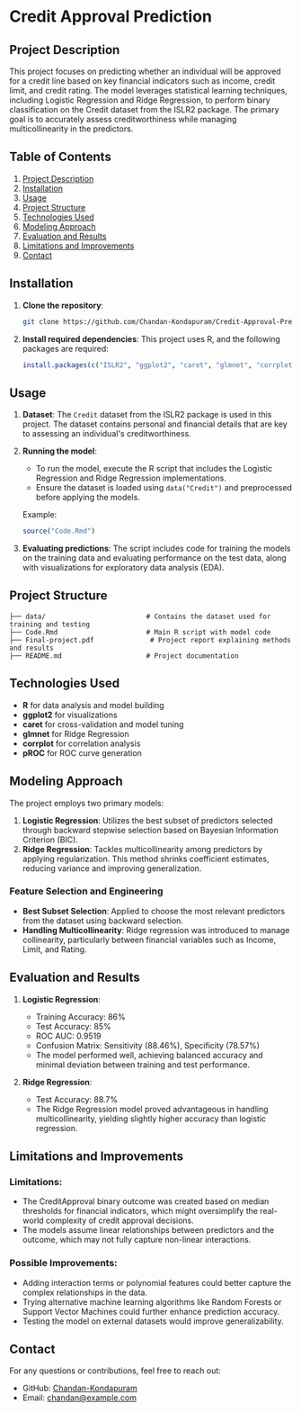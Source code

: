# Credit Approval Prediction

## Project Description

This project focuses on predicting whether an individual will be approved for a credit line based on key financial indicators such as income, credit limit, and credit rating. The model leverages statistical learning techniques, including Logistic Regression and Ridge Regression, to perform binary classification on the Credit dataset from the ISLR2 package. The primary goal is to accurately assess creditworthiness while managing multicollinearity in the predictors.

## Table of Contents

1. [Project Description](#project-description)
2. [Installation](#installation)
3. [Usage](#usage)
4. [Project Structure](#project-structure)
5. [Technologies Used](#technologies-used)
6. [Modeling Approach](#modeling-approach)
7. [Evaluation and Results](#evaluation-and-results)
8. [Limitations and Improvements](#limitations-and-improvements)
9. [Contact](#contact)

## Installation

1. **Clone the repository**:
   ```bash
   git clone https://github.com/Chandan-Kondapuram/Credit-Approval-Prediction.git
   ```

2. **Install required dependencies**:
   This project uses R, and the following packages are required:
   ```r
   install.packages(c("ISLR2", "ggplot2", "caret", "glmnet", "corrplot", "pROC"))
   ```

## Usage

1. **Dataset**: The `Credit` dataset from the ISLR2 package is used in this project. The dataset contains personal and financial details that are key to assessing an individual's creditworthiness.
   
2. **Running the model**: 
   - To run the model, execute the R script that includes the Logistic Regression and Ridge Regression implementations.
   - Ensure the dataset is loaded using `data("Credit")` and preprocessed before applying the models.

   Example:
   ```r
   source("Code.Rmd")
   ```

3. **Evaluating predictions**: The script includes code for training the models on the training data and evaluating performance on the test data, along with visualizations for exploratory data analysis (EDA).

## Project Structure

```plaintext
├── data/                         # Contains the dataset used for training and testing
├── Code.Rmd                      # Main R script with model code
├── Final-project.pdf              # Project report explaining methods and results
├── README.md                     # Project documentation
```

## Technologies Used

- **R** for data analysis and model building
- **ggplot2** for visualizations
- **caret** for cross-validation and model tuning
- **glmnet** for Ridge Regression
- **corrplot** for correlation analysis
- **pROC** for ROC curve generation

## Modeling Approach

The project employs two primary models:

1. **Logistic Regression**: Utilizes the best subset of predictors selected through backward stepwise selection based on Bayesian Information Criterion (BIC).
2. **Ridge Regression**: Tackles multicollinearity among predictors by applying regularization. This method shrinks coefficient estimates, reducing variance and improving generalization.

### Feature Selection and Engineering

- **Best Subset Selection**: Applied to choose the most relevant predictors from the dataset using backward selection.
- **Handling Multicollinearity**: Ridge regression was introduced to manage collinearity, particularly between financial variables such as Income, Limit, and Rating.

## Evaluation and Results

1. **Logistic Regression**:
   - Training Accuracy: 86%
   - Test Accuracy: 85%
   - ROC AUC: 0.9519
   - Confusion Matrix: Sensitivity (88.46%), Specificity (78.57%)
   - The model performed well, achieving balanced accuracy and minimal deviation between training and test performance.

2. **Ridge Regression**:
   - Test Accuracy: 88.7%
   - The Ridge Regression model proved advantageous in handling multicollinearity, yielding slightly higher accuracy than logistic regression.

## Limitations and Improvements

### Limitations:
- The CreditApproval binary outcome was created based on median thresholds for financial indicators, which might oversimplify the real-world complexity of credit approval decisions.
- The models assume linear relationships between predictors and the outcome, which may not fully capture non-linear interactions.

### Possible Improvements:
- Adding interaction terms or polynomial features could better capture the complex relationships in the data.
- Trying alternative machine learning algorithms like Random Forests or Support Vector Machines could further enhance prediction accuracy.
- Testing the model on external datasets would improve generalizability.

## Contact

For any questions or contributions, feel free to reach out:
- GitHub: [Chandan-Kondapuram](https://github.com/Chandan-Kondapuram)
- Email: chandan@example.com
